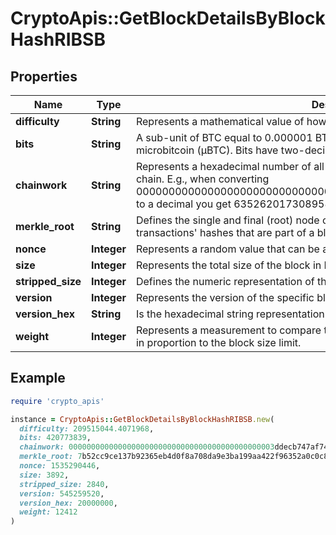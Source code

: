 # CryptoApis::GetBlockDetailsByBlockHashRIBSB

## Properties

| Name | Type | Description | Notes |
| ---- | ---- | ----------- | ----- |
| **difficulty** | **String** | Represents a mathematical value of how hard it is to find a valid hash for this block. |  |
| **bits** | **String** | A sub-unit of BTC equal to 0.000001 BTC, or 100 Satoshi, and is the same as microbitcoin (μBTC). Bits have two-decimal precision. |  |
| **chainwork** | **String** | Represents a hexadecimal number of all the hashes necessary to produce the current chain. E.g., when converting 0000000000000000000000000000000000000000000086859f7a841475b236fd to a decimal you get 635262017308958427068157 hashes, or 635262 exahashes. |  |
| **merkle_root** | **String** | Defines the single and final (root) node of a Merkle tree. It is the combined hash of all transactions&#39; hashes that are part of a blockchain block. |  |
| **nonce** | **Integer** | Represents a random value that can be adjusted to satisfy the Proof of Work. |  |
| **size** | **Integer** | Represents the total size of the block in Bytes. |  |
| **stripped_size** | **Integer** | Defines the numeric representation of the block size excluding the witness data. |  |
| **version** | **Integer** | Represents the version of the specific block on the blockchain. |  |
| **version_hex** | **String** | Is the hexadecimal string representation of the block&#39;s version. |  |
| **weight** | **Integer** | Represents a measurement to compare the size of different transactions to each other in proportion to the block size limit. |  |

## Example

```ruby
require 'crypto_apis'

instance = CryptoApis::GetBlockDetailsByBlockHashRIBSB.new(
  difficulty: 209515044.4071968,
  bits: 420773839,
  chainwork: 0000000000000000000000000000000000000000000003ddecb747af741625d6,
  merkle_root: 7b52cc9ce137b92365eb4d0f8a708da9e3ba199aa422f96352a0c0c87221251b,
  nonce: 1535290446,
  size: 3892,
  stripped_size: 2840,
  version: 545259520,
  version_hex: 20000000,
  weight: 12412
)
```

